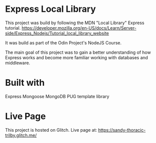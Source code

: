 # Express Local Library

This project was build by following the MDN "Local Library" Express tutorial.
https://developer.mozilla.org/en-US/docs/Learn/Server-side/Express_Nodejs/Tutorial_local_library_website

It was build as part of the Odin Project's NodeJS Course.

The main goal of this project was to gain a better understanding of how Express works and become more familiar working with databases and middleware.

# Built with

Express
Mongoose
MongoDB
PUG template library

# Live Page

This project is hosted on Glitch.
Live page at: https://sandy-thoracic-trilby.glitch.me/
